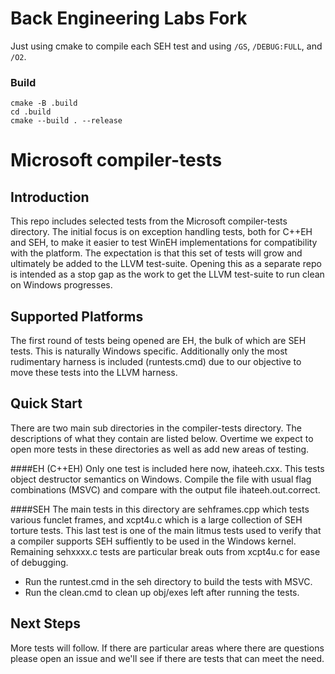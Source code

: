 # Back Engineering Labs Fork

Just using cmake to compile each SEH test and using `/GS`, `/DEBUG:FULL`, and `/O2`.

### Build

```
cmake -B .build
cd .build
cmake --build . --release
```

Microsoft compiler-tests
========================

Introduction
------------
This repo includes selected tests from the Microsoft compiler-tests directory. 
The initial focus is on exception handling tests, both for C++EH and SEH, to make it easier to test WinEH implementations for compatibility with the platform.  The expectation is that this set of tests will grow and ultimately be added to the LLVM test-suite.  Opening this as a separate repo is intended as a stop gap as the work to get the LLVM test-suite to run clean on Windows progresses.

Supported Platforms
-------------------
The first round of tests being opened are EH, the bulk of which are SEH tests.  This is naturally Windows specific.  Additionally only the most rudimentary harness is included (runtests.cmd) due to our objective to move these tests into the LLVM harness.

Quick Start
-----------
There are two main sub directories in the compiler-tests directory.  The descriptions of what they contain are listed below.  Overtime we expect to open more tests in these directories as well as add new areas of testing.

####EH  (C++EH)
Only one test is included here now, ihateeh.cxx.  This tests object destructor semantics on Windows.  Compile the file with usual flag combinations (MSVC) and compare with the output file ihateeh.out.correct.  

####SEH
The main tests in this directory are sehframes.cpp which tests various funclet frames, and xcpt4u.c which is a large collection of SEH torture tests.  This last test is one of the main litmus tests used to verify that a compiler supports SEH suffiently to be used in the Windows kernel.  Remaining sehxxxx.c tests are particular break outs from xcpt4u.c for ease of debugging.

- Run the runtest.cmd in the seh directory to build the tests with MSVC.
- Run the clean.cmd to clean up obj/exes left after running the tests.

Next Steps
----------
More tests will follow.  If there are particular areas where there are questions please open an issue and we'll see if there are tests that can meet the need.
